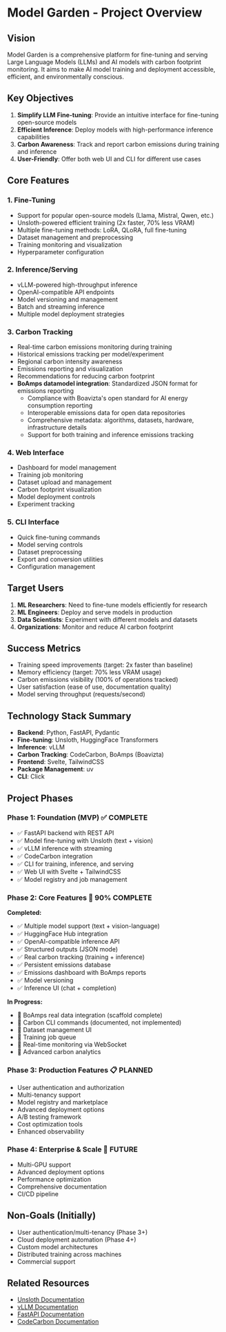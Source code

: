 # Model Garden - Project Overview

## Vision
Model Garden is a comprehensive platform for fine-tuning and serving Large Language Models (LLMs) and AI models with carbon footprint monitoring. It aims to make AI model training and deployment accessible, efficient, and environmentally conscious.

## Key Objectives
1. **Simplify LLM Fine-tuning**: Provide an intuitive interface for fine-tuning open-source models
2. **Efficient Inference**: Deploy models with high-performance inference capabilities
3. **Carbon Awareness**: Track and report carbon emissions during training and inference
4. **User-Friendly**: Offer both web UI and CLI for different use cases

## Core Features

### 1. Fine-Tuning
- Support for popular open-source models (Llama, Mistral, Qwen, etc.)
- Unsloth-powered efficient training (2x faster, 70% less VRAM)
- Multiple fine-tuning methods: LoRA, QLoRA, full fine-tuning
- Dataset management and preprocessing
- Training monitoring and visualization
- Hyperparameter configuration

### 2. Inference/Serving
- vLLM-powered high-throughput inference
- OpenAI-compatible API endpoints
- Model versioning and management
- Batch and streaming inference
- Multiple model deployment strategies

### 3. Carbon Tracking
- Real-time carbon emissions monitoring during training
- Historical emissions tracking per model/experiment
- Regional carbon intensity awareness
- Emissions reporting and visualization
- Recommendations for reducing carbon footprint
- **BoAmps datamodel integration**: Standardized JSON format for emissions reporting
  - Compliance with Boavizta's open standard for AI energy consumption reporting
  - Interoperable emissions data for open data repositories
  - Comprehensive metadata: algorithms, datasets, hardware, infrastructure details
  - Support for both training and inference emissions tracking

### 4. Web Interface
- Dashboard for model management
- Training job monitoring
- Dataset upload and management
- Carbon footprint visualization
- Model deployment controls
- Experiment tracking

### 5. CLI Interface
- Quick fine-tuning commands
- Model serving controls
- Dataset preprocessing
- Export and conversion utilities
- Configuration management

## Target Users
1. **ML Researchers**: Need to fine-tune models efficiently for research
2. **ML Engineers**: Deploy and serve models in production
3. **Data Scientists**: Experiment with different models and datasets
4. **Organizations**: Monitor and reduce AI carbon footprint

## Success Metrics
- Training speed improvements (target: 2x faster than baseline)
- Memory efficiency (target: 70% less VRAM usage)
- Carbon emissions visibility (100% of operations tracked)
- User satisfaction (ease of use, documentation quality)
- Model serving throughput (requests/second)

## Technology Stack Summary
- **Backend**: Python, FastAPI, Pydantic
- **Fine-tuning**: Unsloth, HuggingFace Transformers
- **Inference**: vLLM
- **Carbon Tracking**: CodeCarbon, BoAmps (Boavizta)
- **Frontend**: Svelte, TailwindCSS
- **Package Management**: uv
- **CLI**: Click

## Project Phases

### Phase 1: Foundation (MVP) ✅ COMPLETE
- ✅ FastAPI backend with REST API
- ✅ Model fine-tuning with Unsloth (text + vision)
- ✅ vLLM inference with streaming
- ✅ CodeCarbon integration
- ✅ CLI for training, inference, and serving
- ✅ Web UI with Svelte + TailwindCSS
- ✅ Model registry and job management

### Phase 2: Core Features 🚧 90% COMPLETE
**Completed:**
- ✅ Multiple model support (text + vision-language)
- ✅ HuggingFace Hub integration
- ✅ OpenAI-compatible inference API
- ✅ Structured outputs (JSON mode)
- ✅ Real carbon tracking (training + inference)
- ✅ Persistent emissions database
- ✅ Emissions dashboard with BoAmps reports
- ✅ Model versioning
- ✅ Inference UI (chat + completion)

**In Progress:**
- 🔧 BoAmps real data integration (scaffold complete)
- 🔧 Carbon CLI commands (documented, not implemented)
- 🔧 Dataset management UI
- 🔧 Training job queue
- 🔧 Real-time monitoring via WebSocket
- 🔧 Advanced carbon analytics

### Phase 3: Production Features 📋 PLANNED
- User authentication and authorization
- Multi-tenancy support
- Model registry and marketplace
- Advanced deployment options
- A/B testing framework
- Cost optimization tools
- Enhanced observability

### Phase 4: Enterprise & Scale 🔮 FUTURE
- Multi-GPU support
- Advanced deployment options
- Performance optimization
- Comprehensive documentation
- CI/CD pipeline

## Non-Goals (Initially)
- User authentication/multi-tenancy (Phase 3+)
- Cloud deployment automation (Phase 4+)
- Custom model architectures
- Distributed training across machines
- Commercial support

## Related Resources
- [Unsloth Documentation](https://docs.unsloth.ai/)
- [vLLM Documentation](https://docs.vllm.ai/)
- [FastAPI Documentation](https://fastapi.tiangolo.com/)
- [CodeCarbon Documentation](https://mlco2.github.io/codecarbon/)
